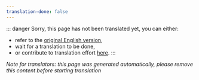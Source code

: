 ```yaml
---
translation-done: false
---
```

::: danger
Sorry, this page has not been translated yet, you can either:
- refer to the [original English version](<../../cs/hi new original here.md>),
- wait for a translation to be done,
- or contribute to translation effort [here](https://github.com/bsmg/wiki).
:::

_Note for translators: this page was generated automatically, please remove this content before starting translation_
